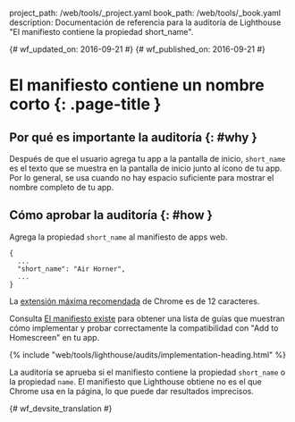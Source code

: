 project_path: /web/tools/_project.yaml
book_path: /web/tools/_book.yaml
description: Documentación de referencia para la auditoría de Lighthouse "El manifiesto contiene la propiedad short_name".

{# wf_updated_on: 2016-09-21 #}
{# wf_published_on: 2016-09-21 #}

# El manifiesto contiene un nombre corto  {: .page-title }

## Por qué es importante la auditoría {: #why }

Después de que el usuario agrega tu app a la pantalla de inicio, `short_name` es el texto que
se muestra en la pantalla de inicio junto al ícono de tu app. Por lo general, se usa
cuando no hay espacio suficiente para mostrar el nombre completo de tu app.

## Cómo aprobar la auditoría {: #how }

Agrega la propiedad `short_name` al manifiesto de apps web.

    {
      ...
      "short_name": "Air Horner",
      ...
    }

La [extensión máxima
recomendada](https://developer.chrome.com/apps/manifest/name#short_name) de Chrome es de
12 caracteres.

Consulta [El manifiesto existe](manifest-exists#how)
para obtener una lista de guías que muestran cómo implementar
y probar correctamente la compatibilidad con "Add to Homescreen" en tu app.

{% include "web/tools/lighthouse/audits/implementation-heading.html" %}

La auditoría se aprueba si el manifiesto contiene la propiedad `short_name` o la propiedad `name`.
El manifiesto que Lighthouse obtiene no es el que Chrome
usa en la página, lo que puede dar resultados imprecisos.


{# wf_devsite_translation #}
